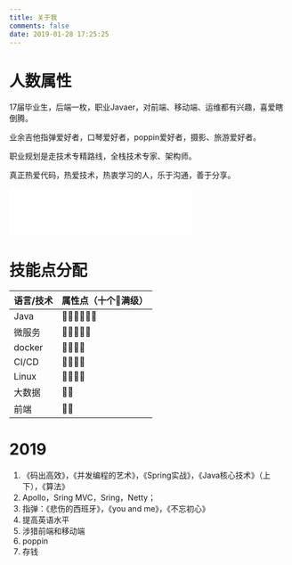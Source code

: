 ```yaml
---
title: 关于我
comments: false
date: 2019-01-28 17:25:25
---
```

# 人数属性
17届毕业生，后端一枚，职业Javaer，对前端、移动端、运维都有兴趣，喜爱瞎倒腾。

业余吉他指弹爱好者，口琴爱好者，poppin爱好者，摄影、旅游爱好者。

职业规划是走技术专精路线，全栈技术专家、架构师。

真正热爱代码，热爱技术，热衷学习的人，乐于沟通，善于分享。
<iframe frameborder="no" border="0" marginwidth="0" marginheight="0" width=330 height=86 src="//music.163.com/outchain/player?type=2&id=27946894&auto=1&height=66"></iframe>

# 技能点分配

|语言/技术|属性点（十个🎵满级）|
|---|---|
|Java|🎵🎵🎵🎵🎵🎵|
|微服务|🎵🎵🎵🎵🎵|
|docker|🎵🎵🎵🎵|
|CI/CD|🎵🎵🎵🎵|
|Linux|🎵🎵🎵🎵|
|大数据|🎵🎵|
|前端|🎵🎵|

# 2019

1. 《码出高效》，《并发编程的艺术》，《Spring实战》，《Java核心技术》（上下），《算法》
2. Apollo，Sring MVC，Sring，Netty；
3. 指弹：《悲伤的西班牙》，《you and me》，《不忘初心》
4. 提高英语水平
5. 涉猎前端和移动端
6. poppin
7. 存钱